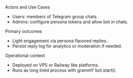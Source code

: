 Actors and Use Cases

- Users: members of Telegram group chats.
- Admins: configure persona tokens and allow bot in chats.

Primary outcomes
- Light engagement via persona flavored replies.
- Persist reply log for analytics or moderation if needed.

Operational context
- Deployed on VPS or Railway like platforms.
- Runs as long lived process with grammY bot.start().
